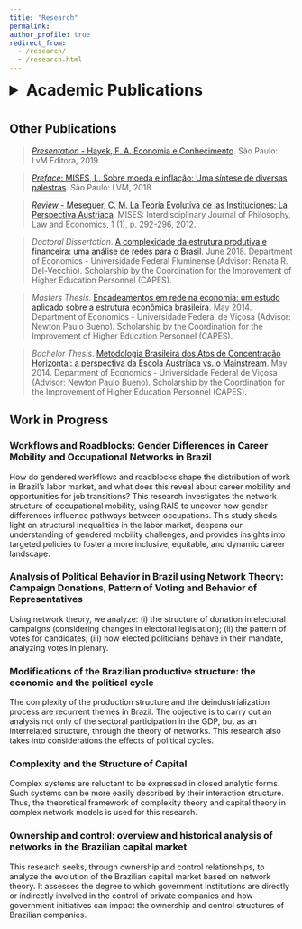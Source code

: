 ```yaml
---
title: "Research"
permalink:
author_profile: true
redirect_from: 
  - /research/
  - /research.html
---
```


<details Academic Publications>
   <summary style="font-size: 2.0em; font-weight: bold; margin-bottom: 10px;">Academic Publications</summary>
  
 > CALAIS, P.; MAZZONI, J. F. R.; ABREU, M. P. _[Contemporary Austrian School as a research program: What can bibliometrics teach us?](https://doi.org/10.1007/s11138-024-00657-z)_. The Review of Austrian Economics, p. 1-30, 2024.
 
> PIAIA ABREU, M.; DEL-VECCHIO, R. R.; GRASSI, R. _[Analysis of the productive structure applying networks: the Brazilian case](https://doi.org/10.1016/j.strueco.2020.03.005)_. Structural Change and Economic Dynamics, v. 53, p. 281291, 2020.

> PIAIA ABREU, M.; GRASSI, R.; DEL-VECCHIO, R. R. _[Structure of control in financial networks: An application to the Brazilian stock market](https://doi.org/10.1016/j.physa.2019.01.084)_. Physical A-Statistical Mechanics and its Applications, v. 522, p. 302-314, 2019.
> 
</details>


## Other Publications

> [_Presentation_ - Hayek, F. A. Economia e Conhecimento](https://www.amazon.com.br/Economia-conhecimento-Livro-bolso/dp/6550520053). São Paulo: LvM Editora, 2019.

> [_Preface_: MISES, L. Sobre moeda e inflação: Uma síntese de diversas palestras](https://www.amazon.com.br/Sobre-moeda-infla%C3%A7%C3%A3o-diversas-palestras/dp/8593751636). São Paulo: LVM, 2018.

> [_Review_ - Meseguer, C. M. La Teoría Evolutiva de las Instituciones: La Perspectiva Austriaca](https://doi.org/10.30800/mises.2013.v1.237). MISES: Interdisciplinary Journal of Philosophy, Law and Economics, 1 (1), p. 292-296, 2012.

> _Doctoral Dissertation_. [A complexidade da estrutura produtiva e financeira: uma análise de redes para o Brasil](https://github.com/piaiaabreu/piaiaabreu.github.io/blob/master/files/PIAIA%20ABREU%20(2018)_Doctoral%20Dissertation.pdf). June 2018. Department of Economics - Universidade Federal Fluminense (Advisor: Renata R. Del-Vecchio). Scholarship by the Coordination for the Improvement of Higher Education Personnel (CAPES).

> _Masters Thesis_. [Encadeamentos em rede na economia: um estudo aplicado sobre a estrutura econômica brasileira](https://github.com/piaiaabreu/piaiaabreu.github.io/blob/master/files/PIAIA%20ABREU%20(2014)_Masters%20Thesis.pdf). May 2014. Department of Economics - Universidade Federal de Viçosa (Advisor: Newton Paulo Bueno). Scholarship by the Coordination for the Improvement of Higher Education Personnel (CAPES).

> _Bachelor Thesis_. [Metodologia Brasileira dos Atos de Concentração Horizontal: a perspectiva da Escola Austríaca vs. o Mainstream](https://github.com/piaiaabreu/piaiaabreu.github.io/blob/master/files/PIAIA%20ABREU%20(2011)_Bachelor%20Thesis.pdf). May 2014. Department of Economics - Universidade Federal de Viçosa (Advisor: Newton Paulo Bueno). Scholarship by the Coordination for the Improvement of Higher Education Personnel (CAPES).


## Work in Progress

### Workflows and Roadblocks: Gender Differences in Career Mobility and Occupational Networks in Brazil
How do gendered workflows and roadblocks shape the distribution of work in Brazil’s labor market, and what does this reveal about career mobility and opportunities for job transitions? This research investigates the network structure of occupational mobility, using RAIS to uncover how gender differences influence pathways between occupations. This study sheds light on structural inequalities in the labor market, deepens our understanding of gendered mobility challenges, and provides insights into targeted policies to foster a more inclusive, equitable, and dynamic career landscape.

### Analysis of Political Behavior in Brazil using Network Theory: Campaign Donations, Pattern of Voting and Behavior of Representatives
Using network theory, we analyze: (i) the structure of donation in electoral campaigns (considering changes in electoral legislation); (ii) the pattern of votes for candidates; (iii) how elected politicians behave in their mandate, analyzing votes in plenary.

### Modifications of the Brazilian productive structure: the economic and the political cycle
The complexity of the production structure and the deindustrialization process are recurrent themes in Brazil. The objective is to carry out an analysis not only of the sectoral participation in the GDP, but as an interrelated structure, through the theory of networks. This research also takes into considerations the effects of political cycles.

### Complexity and the Structure of Capital
Complex systems are reluctant to be expressed in closed analytic forms. Such systems can be more easily described by their interaction structure. Thus, the theoretical framework of complexity theory and capital theory in complex network models is used for this research.

### Ownership and control: overview and historical analysis of networks in the Brazilian capital market
This research seeks, through ownership and control relationships, to analyze the evolution of the Brazilian capital market based on network theory. It assesses the degree to which government institutions are directly or indirectly involved in the control of private companies and how government initiatives can impact the ownership and control structures of Brazilian companies.


